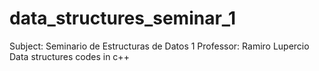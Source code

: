 # data_structures_seminar_1
Subject: Seminario de Estructuras de Datos 1 Professor: Ramiro Lupercio Data structures codes in c++
